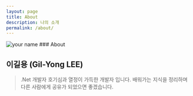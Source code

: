 ```yaml
---
layout: page
title: About
description: 나의 소개
permalink: /about/
---
```


<img itemprop="image" class="img-rounded" src="https://res.cloudinary.com/jastech/image/upload/c_fill,h_200,w_200/v1541724964/Blog/myface.jpg.jpg" alt="your name">
### About

## 이길용 (Gil-Yong LEE)

>.Net 개발자 
호기심과 열정이 가득한 개발자 입니다.
배워가는 지식을 정리하며 다른 사람에게 공유가 되었으면 좋겠습니다.

